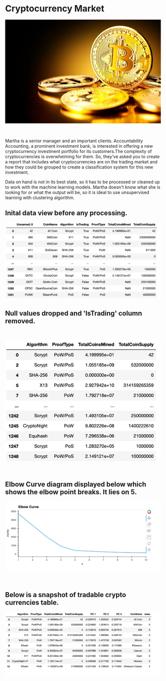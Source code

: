# Cryptocurrency Market
![cryptoimage.jpeg](images/cryptoimage.jpeg)

<br>

Martha is a senior manager and an important clients. Accountability Accounting, a prominent investment bank, is interested in offering a new cryptocurrency investment portfolio for its customers.The complexity of cryptocurrencies is overwhelming for them. So, they’ve asked you to create a report that includes what cryptocurrencies are on the trading market and how they could be grouped to create a classification system for this new investment.

Data on hand is not in its best state, so it has to be processed or cleaned up to work with the machine learning models. Martha doesn't know what she is looking for or what the output will be, so it is ideal to use unsupervised learning with clustering algorithm. 
<br>
## Inital data view before any processing.
![InitialData.png](images/InitialData.png)

## Null values dropped and 'IsTrading' column removed.

<p>
<br>

![DataMined.png](images/DataMined.png)

<p>
<br>

## Elbow Curve diagram displayed below which shows the elbow point breaks. It lies on 5.
![ElbowCurve.png](images/ElbowCurve.png)

<br>

## Below is a snapshot of tradable crypto currencies table.
![TradableCryptocurrencies.png](images/TradableCryptocurrencies.png)
